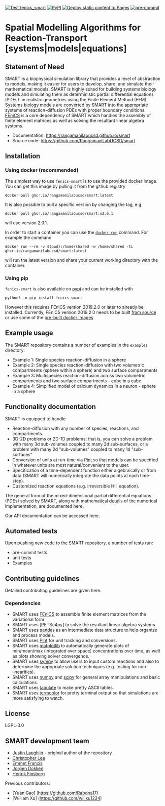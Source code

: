 [![Test fenics_smart](https://github.com/RangamaniLabUCSD/smart/actions/workflows/test_fenics_smart.yml/badge.svg)](https://github.com/RangamaniLabUCSD/smart/actions/workflows/test_fenics_smart.yml)
[![PyPI](https://img.shields.io/pypi/v/fenics-smart)](https://pypi.org/project/fenics-smart/)
[![Deploy static content to Pages](https://github.com/RangamaniLabUCSD/smart/actions/workflows/build_docs.yml/badge.svg)](https://github.com/RangamaniLabUCSD/smart/actions/workflows/build_docs.yml)
[![pre-commit](https://github.com/RangamaniLabUCSD/smart/actions/workflows/pre-commit.yml/badge.svg)](https://github.com/RangamaniLabUCSD/smart/actions/workflows/pre-commit.yml)
# Spatial Modelling Algorithms for Reaction-Transport [systems|models|equations]

## Statement of Need

SMART is a biophysical simulation library that provides a level of abstraction to models, making it easier for users to develop, share, and simulate their mathematical models.
SMART is highly suited for building systems biology models and simulating them as deterministic partial differential equations (PDEs)` in realistic geometries using the Finite Element Method (FEM).
Systems biology models are converted by SMART into the appropriate systems of reaction-diffusion PDEs with proper boundary conditions.
[FEniCS](https://fenicsproject.org/) is a core dependency of SMART which handles the assembly of finite element matrices as well as solving the resultant linear algebra systems.

- Documentation: https://rangamanilabucsd.github.io/smart
- Source code: https://github.com/RangamaniLabUCSD/smart


## Installation

### Using docker (recommended)
The simplest way to use `fenics-smart` is to use the provided docker image. You can get this image by pulling it from the github registry
```
docker pull ghcr.io/rangamanilabucsd/smart:latest
```
It is also possible to pull a specific version by changing the tag, e.g
```
docker pull ghcr.io/rangamanilabucsd/smart:v2.0.1
```
will use version 2.0.1.

In order to start a container you can use the [`docker run`](https://docs.docker.com/engine/reference/commandline/run/) command. For example the command
```
docker run --rm -v $(pwd):/home/shared -w /home/shared -ti ghcr.io/rangamanilabucsd/smart:latest
```
will run the latest version and share your current working directory with the container.

### Using pip
`fenics-smart` is also available on [pypi](https://pypi.org/project/fenics-smart/) and can be installed with
```
python3 -m pip install fenics-smart
```
However this requires FEniCS version 2019.2.0 or later to already be installed. Currently, FEniCS version 2019.2.0 needs to be built [from source](https://bitbucket.org/fenics-project/dolfin/src/master/) or use some of the [pre-built docker images](https://github.com/orgs/scientificcomputing/packages?repo_name=packages)

## Example usage
The SMART repository contains a number of examples in the `examples` directory:
* Example 1: Single species reaction-diffusion in a sphere
* Example 2: Single species reaction-diffusion with two volumetric compartments (sphere within a sphere) and two surface compartments
* Example 3: Multispecies reaction-diffusion across two volumetric compartments and two surface compartments - cube in a cube
* Example 4: Simplified model of calcium dynamics in a neuron - sphere in a sphere

## Functionality documentation
SMART is equipped to handle:
* Reaction-diffusion with any number of species, reactions, and compartments.
* 3D-2D problems or 2D-1D problems; that is, you can solve a problem with many 3d sub-volumes coupled to many 2d sub-surfaces, or a problem with many 2d "sub-volumes" coupled to many 1d "sub-surfaces"
* Conversion of units at run-time via [Pint](https://pint.readthedocs.io/en/stable/) so that models can be specified in whatever units are most natural/convenient to the user.
* Specification of a time-dependent function either algebraically or from data (SMART will numerically integrate the data points at each time-step).
* Customized reaction equations (e.g. irreversible Hill equation).

The general form of the mixed-dimensional partial differential equations (PDEs) solved by SMART, along with mathematical details of the numerical implementation, are documented here.

Our API documentation can be accessed here.

## Automated tests
Upon pushing new code to the SMART repository, a number of tests run:
* pre-commit tests
* unit tests
* Examples

## Contributing guidelines

Detailed contributing guidelines are given here.

### Dependencies
* SMART uses [FEniCS](https://fenicsproject.org/) to assemble finite element matrices from the variational form
* SMART uses [PETSc4py] to solve the resultant linear algebra systems.
* SMART uses [pandas](https://pandas.pydata.org/) as an intermediate data structure to help organize and process models.
* SMART uses [Pint](https://pint.readthedocs.io/en/stable/) for unit tracking and conversions.
* SMART uses [matplotlib](https://matplotlib.org/) to automatically generate plots of min/mean/max (integrated over space) concentrations over time, as well as plots showing solver convergence.
* SMART uses [sympy](https://www.sympy.org/) to allow users to input custom reactions and also to determine the appopriate solution techniques (e.g. testing for non-linearities).
* SMART uses [numpy](https://numpy.org/) and [scipy](https://www.scipy.org/) for general array manipulations and basic calculations.
* SMART uses [tabulate](https://pypi.org/project/tabulate/) to make pretty ASCII tables.
* SMART uses [termcolor](https://pypi.org/project/termcolor/) for pretty terminal output so that simulations are more satisfying to watch.

## License
LGPL-3.0

## SMART development team
* [Justin Laughlin](https://github.com/justinlaughlin) - original author of the repository
* [Christopher Lee](https://github.com/ctlee)
* [Emmet Francis](https://github.com/emmetfrancis)
* [Jorgen Dokken](https://github.com/jorgensd)
* [Henrik Finsberg](https://github.com/finsberg)

Previous contributors:
* [Yuan Gao] (https://github.com/Rabona17)
* [William Xu] (https://github.com/willxu1234)
